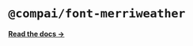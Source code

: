 # `@compai/font-merriweather`

[**Read the docs &rarr;**](https://components.ai/docs/typefaces/merriweather)
